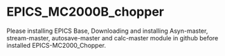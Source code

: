 # EPICS_MC2000B_chopper
Please installing EPICS Base, Downloading and installing Asyn-master, stream-master, autosave-master and calc-master module in github before installed EPICS-MC2000_Chopper.
